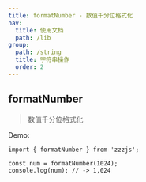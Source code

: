 ```yaml
---
title: formatNumber - 数值千分位格式化
nav:
  title: 使用文档
  path: /lib
group:
  path: /string
  title: 字符串操作
  order: 2
---
```


## formatNumber

> 数值千分位格式化

Demo:

```tsx | pure
import { formatNumber } from 'zzzjs';

const num = formatNumber(1024);
console.log(num); // -> 1,024
```
